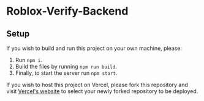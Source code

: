 # Roblox-Verify-Backend

## Setup

If you wish to build and run this project on your own machine, please:

1. Run `npm i`.
2. Build the files by running `npm run build`.
3. Finally, to start the server run `npm start`.

If you wish to host this project on Vercel, please fork this repository and visit [Vercel's website](https://vercel.com/) to select your newly forked repository to be deployed.
